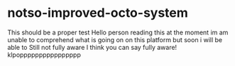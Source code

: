 # notso-improved-octo-system
This should be a proper test
Hello person reading this at the moment im am unable to comprehend what is going on on this platform but soon i will be able to
Still not fully aware
I think you can say fully aware!
klpopppppppppppppppp